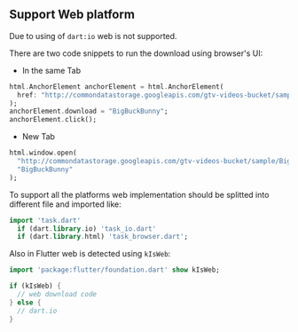 
## Support Web platform

Due to using of `dart:io` web is not supported.

There are two code snippets to run the download using browser's UI:
- In the same Tab
```dart
html.AnchorElement anchorElement = html.AnchorElement(
  href: "http://commondatastorage.googleapis.com/gtv-videos-bucket/sample/BigBuckBunny.mp4"
);
anchorElement.download = "BigBuckBunny";
anchorElement.click();
```
- New Tab
```dart
html.window.open(
  "http://commondatastorage.googleapis.com/gtv-videos-bucket/sample/BigBuckBunny.mp4", 
  "BigBuckBunny"
);
```

To support all the platforms web implementation should be splitted into different file and imported like:
```dart 
import 'task.dart' 
  if (dart.library.io) 'task_io.dart'
  if (dart.library.html) 'task_browser.dart';
```

Also in Flutter web is detected using `kIsWeb`:
```dart
import 'package:flutter/foundation.dart' show kIsWeb;

if (kIsWeb) {
  // web download code
} else {
  // dart.io
}
```